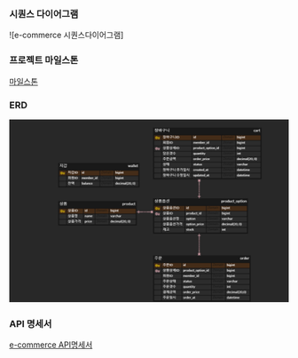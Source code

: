 ### 시퀀스 다이어그램
![e-commerce 시퀀스다이어그램]

### 프로젝트 마일스톤
[마일스톤](https://github.com/users/nullsector12/projects/1)


### ERD
![e-commerce ERD](https://github.com/nullsector12/ecommerce/blob/master/commerce_erd.png)

### API 명세서
[e-commerce API명세서](https://docs.google.com/spreadsheets/d/1JDhCTSviH_lqee0DRvM07r79nLcOu0u1uzkMXx_34ME/edit?usp=sharing)
